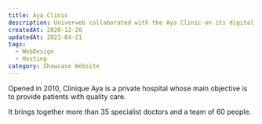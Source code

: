```yaml
---
title: Aya Clinic
description: Univerweb collaborated with the Aya Clinic on its digital presence. We created the website and we provide hosting.
createdAt: 2020-12-20
updatedAt: 2021-04-21
tags:
  - WebDesign
  - Hosting
category: Showcase Website
---
```


Opened in 2010, Clinique Aya is a private hospital whose main objective is to provide patients with quality care.

It brings together more than 35 specialist doctors and a team of 60 people.
